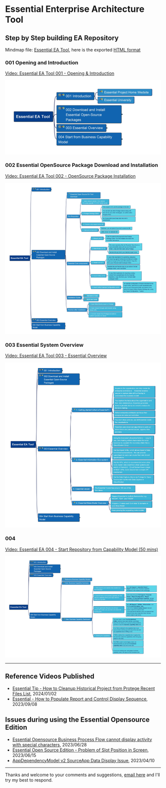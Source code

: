 # Essential Enterprise Architecture Tool

## Step by Step building EA Repository

Mindmap file: [Essential EA Tool](./Essential-EA-Tool.mm), here is the exported [HTML format](./Essential-EA-Tool.html)

### 001 Opening and Introduction

[Video: Essential EA Tool 001 - Opening & Introduction](https://youtu.be/5CJjwiWxPjA)

![001 Introduction](img/Essential-EA-Tool-001.jpg)

### 002 Essential OpenSource Package Download and Installation

[Video: Essential EA Tool 002 - OpenSource Package Installation](https://youtu.be/JwERUE5VLFY)

![002 OS Installation](img/Essential-EA-Tool-002.jpg)

### 003 Essential System Overview

[Video: Essential EA Tool 003 - Essential Overview](https://youtu.be/c51kPBLY66k)

![003 Essential Overview](img/Essential-EA-Tool-003.jpg)

### 004 

[Video: Essential EA 004 - Start Repository from Capability Model (50 mins)](https://youtu.be/5EkG5nmONr8)

![004 Business Capability](./img/Essential-EA-Tool-004.jpg)

---

## Reference Videos Published

- [Essential Tip - How to Cleanup Historical Project from Protege Recent Files List](https://youtu.be/99GOJ9M22SM), 2024/01/02
- [Essential - How to Populate Report and Control Display Sequence](https://youtu.be/g2sAXt_NTV4), 2023/09/08

## Issues during using the Essential Opensource Edition

- [Essential Opensource   Business Process Flow cannot display activity with special characters](https://youtu.be/eK9ImP8yfLI), 2023/06/28
- [Essential Open Source Edition - Problem of Slot Position in Screen](https://youtu.be/kKqpHkW_kXU), 2023/06/15
- [AppDependencyModel v2 SourceApp Data Display Issue](https://youtu.be/P2IQSSUlxKE), 2023/04/10

---

Thanks and welcome to your comments and suggestions, [email here](mailto:xiaoqizhao@outlook.com) and I'll try my best to respond.